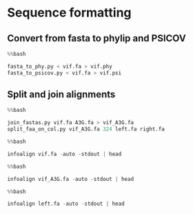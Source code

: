 # Sequence formatting

## Convert from fasta to phylip and PSICOV

```python
%%bash

fasta_to_phy.py < vif.fa > vif.phy
fasta_to_psicov.py < vif.fa > vif.psi
```

## Split and join alignments

```python
%%bash

join_fastas.py vif.fa A3G.fa > vif_A3G.fa
split_faa_on_col.py vif_A3G.fa 324 left.fa right.fa
```

```python
%%bash

infoalign vif.fa -auto -stdout | head
```

```python
%%bash

infoalign vif_A3G.fa -auto -stdout | head
```

```python
%%bash

infoalign left.fa -auto -stdout | head
```
